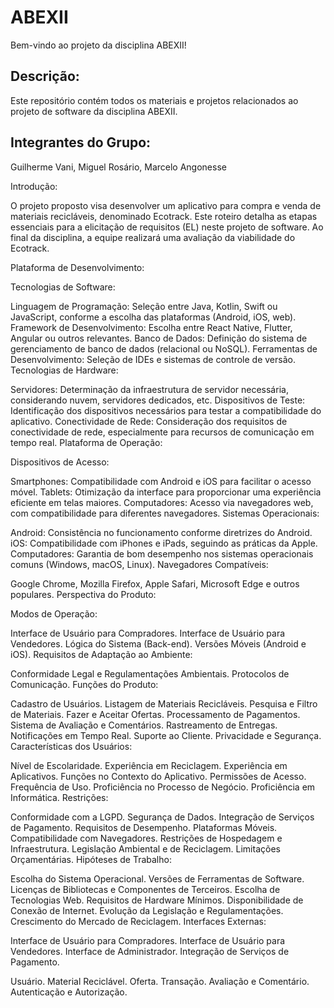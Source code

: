 # ABEXII

Bem-vindo ao projeto da disciplina ABEXII!

## Descrição:

Este repositório contém todos os materiais e projetos relacionados ao projeto de software da disciplina ABEXII.

## Integrantes do Grupo:
Guilherme Vani, Miguel Rosário, Marcelo Angonesse

Introdução:

O projeto proposto visa desenvolver um aplicativo para compra e venda de materiais recicláveis, denominado Ecotrack. Este roteiro detalha as etapas essenciais para a elicitação de requisitos (EL) neste projeto de software. Ao final da disciplina, a equipe realizará uma avaliação da viabilidade do Ecotrack.

Plataforma de Desenvolvimento:

Tecnologias de Software:

Linguagem de Programação: Seleção entre Java, Kotlin, Swift ou JavaScript, conforme a escolha das plataformas (Android, iOS, web).
Framework de Desenvolvimento: Escolha entre React Native, Flutter, Angular ou outros relevantes.
Banco de Dados: Definição do sistema de gerenciamento de banco de dados (relacional ou NoSQL).
Ferramentas de Desenvolvimento: Seleção de IDEs e sistemas de controle de versão.
Tecnologias de Hardware:

Servidores: Determinação da infraestrutura de servidor necessária, considerando nuvem, servidores dedicados, etc.
Dispositivos de Teste: Identificação dos dispositivos necessários para testar a compatibilidade do aplicativo.
Conectividade de Rede: Consideração dos requisitos de conectividade de rede, especialmente para recursos de comunicação em tempo real.
Plataforma de Operação:

Dispositivos de Acesso:

Smartphones: Compatibilidade com Android e iOS para facilitar o acesso móvel.
Tablets: Otimização da interface para proporcionar uma experiência eficiente em telas maiores.
Computadores: Acesso via navegadores web, com compatibilidade para diferentes navegadores.
Sistemas Operacionais:

Android: Consistência no funcionamento conforme diretrizes do Android.
iOS: Compatibilidade com iPhones e iPads, seguindo as práticas da Apple.
Computadores: Garantia de bom desempenho nos sistemas operacionais comuns (Windows, macOS, Linux).
Navegadores Compatíveis:

Google Chrome, Mozilla Firefox, Apple Safari, Microsoft Edge e outros populares.
Perspectiva do Produto:

Modos de Operação:

Interface de Usuário para Compradores.
Interface de Usuário para Vendedores.
Lógica do Sistema (Back-end).
Versões Móveis (Android e iOS).
Requisitos de Adaptação ao Ambiente:

Conformidade Legal e Regulamentações Ambientais.
Protocolos de Comunicação.
Funções do Produto:

Cadastro de Usuários.
Listagem de Materiais Recicláveis.
Pesquisa e Filtro de Materiais.
Fazer e Aceitar Ofertas.
Processamento de Pagamentos.
Sistema de Avaliação e Comentários.
Rastreamento de Entregas.
Notificações em Tempo Real.
Suporte ao Cliente.
Privacidade e Segurança.
Características dos Usuários:

Nível de Escolaridade.
Experiência em Reciclagem.
Experiência em Aplicativos.
Funções no Contexto do Aplicativo.
Permissões de Acesso.
Frequência de Uso.
Proficiência no Processo de Negócio.
Proficiência em Informática.
Restrições:

Conformidade com a LGPD.
Segurança de Dados.
Integração de Serviços de Pagamento.
Requisitos de Desempenho.
Plataformas Móveis.
Compatibilidade com Navegadores.
Restrições de Hospedagem e Infraestrutura.
Legislação Ambiental e de Reciclagem.
Limitações Orçamentárias.
Hipóteses de Trabalho:

Escolha do Sistema Operacional.
Versões de Ferramentas de Software.
Licenças de Bibliotecas e Componentes de Terceiros.
Escolha de Tecnologias Web.
Requisitos de Hardware Mínimos.
Disponibilidade de Conexão de Internet.
Evolução da Legislação e Regulamentações.
Crescimento do Mercado de Reciclagem.
Interfaces Externas:

Interface de Usuário para Compradores.
Interface de Usuário para Vendedores.
Interface de Administrador.
Integração de Serviços de Pagamento.

Usuário.
Material Reciclável.
Oferta.
Transação.
Avaliação e Comentário.
Autenticação e Autorização.
